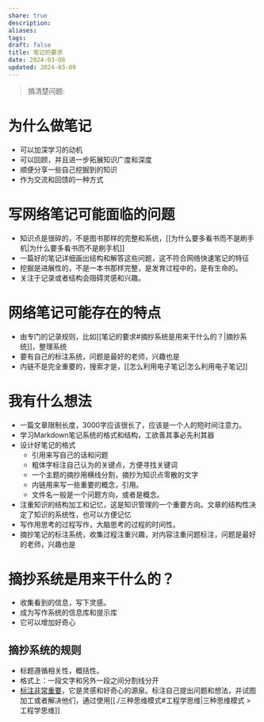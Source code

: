 ```yaml
---
share: true
description: 
aliases: 
tags: 
draft: false
title: 笔记的要求
date: 2024-03-08
updated: 2024-03-09
---
```

>搞清楚问题:

# 为什么做笔记


- 可以加深学习的动机
- 可以回顾，并且进一步拓展知识广度和深度
- 顺便分享一些自己挖掘到的知识
- 作为交流和回馈的一种方式

# 写网络笔记可能面临的问题


- 知识点是很碎的，不是图书那样的完整和系统，[[为什么要多看书而不是刷手机|为什么要多看书而不是刷手机]]
- 一篇好的笔记详细画出结构和解答这些问题，这不符合网络快速笔记的特征
- 挖掘是进展性的，不是一本书那样完整，是发育过程中的，是有生命的。
- 关注于记录或者结构会阻碍灵感和兴趣。

# 网络笔记可能存在的特点


- 由专门的记录规则，比如[[笔记的要求#摘抄系统是用来干什么的？|摘抄系统]]，整理系统
- 要有自己的标注系统，问题是最好的老师，兴趣也是
- 内链不是完全重要的，搜索才是，[[怎么利用电子笔记|怎么利用电子笔记]]

# 我有什么想法


- 一篇文章限制长度，3000字应该很长了，应该是一个人的短时间注意力。
- 学习Markdown笔记系统的格式和结构，工欲善其事必先利其器
- 设计好笔记的格式
	- 引用来写自己的话和问题
	- 粗体字标注自己认为的关键点，方便寻找关键词
	- 一个主题的摘抄用横线分割，摘抄为知识点零散的文字
	- 内链用来写一些重要的概念，引用。
	- 文件名一般是一个问题方向，或者是概念。
- 注重知识的结构加工和记忆，这是知识管理的一个重要方向。文章的结构性决定了知识的系统性，也可以方便记忆
- 写作用思考的过程写作，大脑思考的过程的时间性。
- 摘抄笔记的标注系统，收集过程注重兴趣，对内容注重问题标注，问题是最好的老师，兴趣也是

# 摘抄系统是用来干什么的？


- 收集看到的信息，写下灵感。
- 成为写作系统的信息库和提示库
- 它可以增加好奇心
## 摘抄系统的规则


- 标题遵循相关性，概括性。
- 格式上：一段文字和另外一段之间分割线分开
- <u>标注非常重要</u>，它是灵感和好奇心的源泉。标注自己提出问题和想法，并试图加工或者解决他们，通过使用[[./三种思维模式#工程学思维|三种思维模式 > 工程学思维]]


